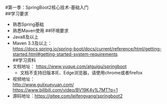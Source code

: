 #第一季：SpringBoot2核心技术-基础入门  
##学习要求
- 熟悉Spring基础   
- 熟悉Maven使用
##环境要求
- Java8及以上  
- Maven 3.3及以上：  
https://docs.spring.io/spring-boot/docs/current/reference/html/getting-started.html#getting-started-system-requirements  
##学习资料
- 文档地址： https://www.yuque.com/atguigu/springboot  
  - 文档不支持旧版本IE、Edge浏览器，请使用chrome或者firefox  
- 视频地址：  
http://www.gulixueyuan.com/    
https://www.bilibili.com/video/BV19K4y1L7MT?p=1  
- 源码地址：https://gitee.com/leifengyang/springboot2   